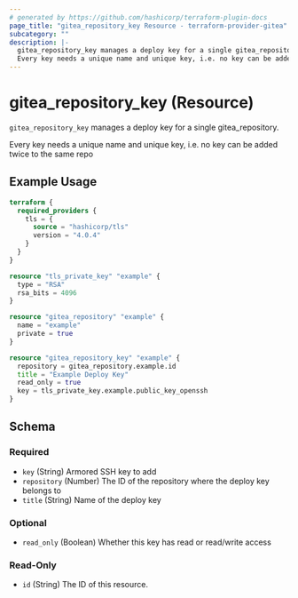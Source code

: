```yaml
---
# generated by https://github.com/hashicorp/terraform-plugin-docs
page_title: "gitea_repository_key Resource - terraform-provider-gitea"
subcategory: ""
description: |-
  gitea_repository_key manages a deploy key for a single gitea_repository.
  Every key needs a unique name and unique key, i.e. no key can be added twice to the same repo
---
```


# gitea_repository_key (Resource)

`gitea_repository_key` manages a deploy key for a single gitea_repository.

Every key needs a unique name and unique key, i.e. no key can be added twice to the same repo

## Example Usage

```terraform
terraform {
  required_providers {
    tls = {
      source = "hashicorp/tls"
      version = "4.0.4"
    }
  }
}

resource "tls_private_key" "example" {
  type = "RSA"
  rsa_bits = 4096
}

resource "gitea_repository" "example" {
  name = "example"
  private = true
}

resource "gitea_repository_key" "example" {
  repository = gitea_repository.example.id
  title = "Example Deploy Key"
  read_only = true
  key = tls_private_key.example.public_key_openssh
}
```

<!-- schema generated by tfplugindocs -->
## Schema

### Required

- `key` (String) Armored SSH key to add
- `repository` (Number) The ID of the repository where the deploy key belongs to
- `title` (String) Name of the deploy key

### Optional

- `read_only` (Boolean) Whether this key has read or read/write access

### Read-Only

- `id` (String) The ID of this resource.
